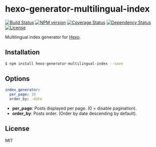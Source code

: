 # hexo-generator-multilingual-index

[![Build Status](https://travis-ci.org/ahaasler/hexo-generator-multilingual-index.svg?branch=master)](https://travis-ci.org/ahaasler/hexo-generator-multilingual-index)
[![NPM version](https://badge.fury.io/js/hexo-generator-multilingual-index.svg)](http://badge.fury.io/js/hexo-generator-multilingual-index)
[![Coverage Status](https://img.shields.io/coveralls/ahaasler/hexo-generator-multilingual-index.svg)](https://coveralls.io/r/ahaasler/hexo-generator-multilingual-index?branch=master)
[![Dependency Status](https://gemnasium.com/ahaasler/hexo-generator-multilingual-index.svg)](https://gemnasium.com/ahaasler/hexo-generator-multilingual-index)
[![License](https://img.shields.io/badge/license-MIT%20License-blue.svg)](LICENSE)

Multilingual index generator for [Hexo](http://hexo.io/).

## Installation

``` bash
$ npm install hexo-generator-multilingual-index --save
```

## Options

``` yaml
index_generator:
  per_page: 10
  order_by: -date
```

- **per_page**: Posts displayed per page. (0 = disable pagination).
- **order_by**: Posts order. (Order by date descending by default).

## License

MIT
